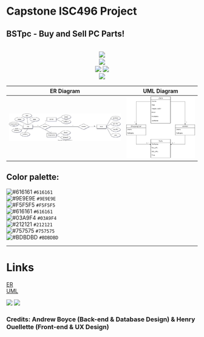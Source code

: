 # Capstone ISC496 Project
## BSTpc - Buy and Sell PC Parts!
<br/>
<div align="center">
<a href="https://github.com/aboyce3/BSTpc-ISC-496-/releases">
<img src = "https://badgen.net/github/release/aboyce3/BSTpc-ISC-496-"/></a>
<br/>
<a href="https://github.com/aboyce3/BSTpc-ISC-496-/issues">
<img src = "https://badgen.net/github/issues/aboyce3/BSTpc-ISC-496-"/></a>
<br/>
<a href="https://github.com/aboyce3/BSTpc-ISC-496-/commits">
<img src = "https://badgen.net/github/commits/aboyce3/BSTpc-ISC-496-/main"/></a>
<a href="https://github.com/aboyce3/BSTpc-ISC-496-/commits">
<img src = "https://badgen.net/github/last-commit/aboyce3/BSTpc-ISC-496-/main"/></a>
<br/>
<a href="https://github.com/aboyce3/BSTpc-ISC-496-/graphs/contributors">
<img src = "https://badgen.net/github/contributors/aboyce3/BSTpc-ISC-496-"/></a>
</div>

| ER Diagram | UML Diagram |
| ---------- | ----------- |
| ![ER] | ![UML] |

## Color palette:

![#616161](https://via.placeholder.com/15/616161/000000?text=+) `#616161`<br />
![#9E9E9E](https://via.placeholder.com/15/9E9E9E/000000?text=+) `#9E9E9E`<br />
![#F5F5F5](https://via.placeholder.com/15/F5F5F5/000000?text=+) `#F5F5F5`<br />
![#616161](https://via.placeholder.com/15/212121/000000?text=+) `#616161`<br />
![#03A9F4](https://via.placeholder.com/15/03A9F4/000000?text=+) `#03A9F4`<br />
![#212121](https://via.placeholder.com/15/212121/000000?text=+) `#212121`<br />
![#757575](https://via.placeholder.com/15/757575/000000?text=+) `#757575`<br />
![#BDBDBD](https://via.placeholder.com/15/BDBDBD/000000?text=+) `#BDBDBD`<br />
<hr/>

# Links

[ER](https://github.com/aboyce3/BSTpc-ISC-496-/blob/main/Diagrams/ERDiagram.svg)<br/>
[UML](https://github.com/aboyce3/BSTpc-ISC-496-/blob/main/Diagrams/BST_Parts_UML.png)

[UML]: https://github.com/aboyce3/BSTpc-ISC-496-/blob/main/Diagrams/BST_Parts_UML.png
[ER]: https://github.com/aboyce3/BSTpc-ISC-496-/blob/main/Diagrams/ERDiagram.svg

<img src = "https://badgen.net/github/tag/aboyce3/BSTpc-ISC-496-"/>
<a href="https://discord.gg/dZCPrPA">
<img src = "https://badgen.net/badge/icon/Join Our Discord?icon=discord&label"></a>

### Credits: Andrew Boyce (Back-end & Database Design) & Henry Ouellette (Front-end & UX Design)